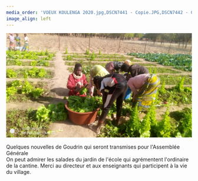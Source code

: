 ```yaml
---
media_order: 'VOEUX KOULENGA 2020.jpg,DSCN7441 - Copie.JPG,DSCN7442 - Copie.JPG,DSCN7443 - Copie.JPG,DSCN7440 - Copie.JPG,COURSE PAINLEVE.jpg,Voix de l''ain 31.01.2020.jpg,DSCN7159 - Copie.JPG,2020.07  Inondation 1.JPG,2020.07 Inondation 2.JPG,CM2 2.jpg,VOEUX MAIL.jpg,PHOTO-2021-01-07-11-29-49.jpg,PHOTO-2021-01-07-11-31-27.jpg,PHOTO-2021-01-07-11-31-53.jpg,PHOTO-2021-02-13-10-25-48.jpg,PHOTO-2021-02-13-10-34-28.1jpg.jpg,Chèque cross St Jo 2020.png,Affichette.jpg,IMG_20210704_081937.jpg,IMG_20210704_085726.jpg,IMG_20210704_093700.jpg,Carte Burkina terrorisme 11.2021.jpg,VOEUX MAIL 2022.jpg,Salades  1 .jpg'
image_align: left
---
```


![Salades%20%201%20](Salades%20%201%20.jpg "Salades%20%201%20")

Quelques nouvelles de Goudrin qui seront transmises pour l'Assemblée Générale  
On peut admirer les salades du jardin de l'école qui agrémentent l'ordinaire de la cantine.
Merci au directeur et aux enseignants qui participent à la vie du village.